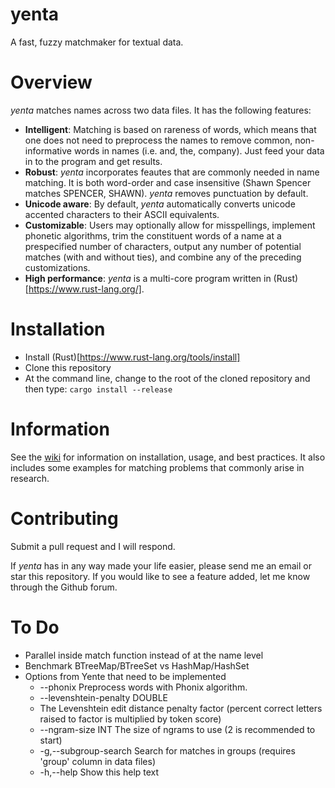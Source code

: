 # yenta

A fast, fuzzy matchmaker for textual data.

# Overview

*yenta* matches names across two data files. It has the following features:

* **Intelligent**: Matching is based on rareness of words, which means that one does not need to preprocess the names to remove common, non-informative words in names (i.e. and, the, company). Just feed your data in to the program and get results.
* **Robust**: *yenta* incorporates feautes that are commonly needed in name matching. It is both word-order and case insensitive (Shawn Spencer matches SPENCER, SHAWN). *yenta* removes punctuation by default.
* **Unicode aware**: By default, *yenta* automatically converts unicode accented characters to their ASCII equivalents.
* **Customizable**: Users may optionally allow for misspellings, implement phonetic algorithms, trim the constituent words of a name at a prespecified number of characters, output any number of potential matches (with and without ties), and combine any of the preceding customizations.
* **High performance**: *yenta* is a multi-core program written in (Rust)[https://www.rust-lang.org/].

# Installation

- Install (Rust)[https://www.rust-lang.org/tools/install]
- Clone this repository
- At the command line, change to the root of the cloned repository and then type: `cargo install --release`

# Information

See the [wiki](https://github.com/tumarkin/yenta/wiki) for information on installation, usage, and best practices. It also includes some examples for matching problems that commonly arise in research.

# Contributing

Submit a pull request and I will respond.

If *yenta* has in any way made your life easier, please send me an email or star this repository. If you would like to see a feature added, let me know through the Github forum.

# To Do

- Parallel inside match function instead of at the name level
- Benchmark BTreeMap/BTreeSet vs HashMap/HashSet
- Options from Yente that need to be implemented
    * --phonix                 Preprocess words with Phonix algorithm.
    * --levenshtein-penalty DOUBLE
    * The Levenshtein edit distance penalty factor (percent correct letters raised to factor is multiplied by token score)
    * --ngram-size INT         The size of ngrams to use (2 is recommended to start)
    * -g,--subgroup-search     Search for matches in groups (requires 'group' column in data files)
    * -h,--help                Show this help text

